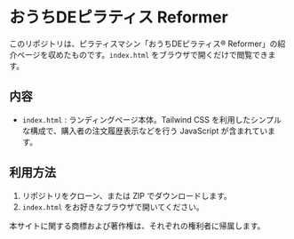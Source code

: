 # おうちDEピラティス Reformer

このリポジトリは、ピラティスマシン「おうちDEピラティス® Reformer」の紹介ページを収めたものです。`index.html` をブラウザで開くだけで閲覧できます。

## 内容
- `index.html` : ランディングページ本体。Tailwind CSS を利用したシンプルな構成で、購入者の注文履歴表示などを行う JavaScript が含まれています。

## 利用方法
1. リポジトリをクローン、または ZIP でダウンロードします。
2. `index.html` をお好きなブラウザで開いてください。

本サイトに関する商標および著作権は、それぞれの権利者に帰属します。
